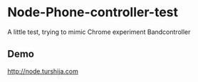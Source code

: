 Node-Phone-controller-test
==========================

A little test, trying to mimic Chrome experiment Bandcontroller

Demo
----
http://node.turshija.com